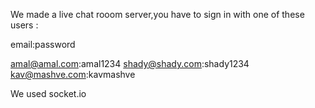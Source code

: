 <!-- Live Chat Room -->

We made a live chat rooom server,you have to sign in with one of these users :

email:password

amal@amal.com:amal1234
shady@shady.com:shady1234
kav@mashve.com:kavmashve

We used socket.io
